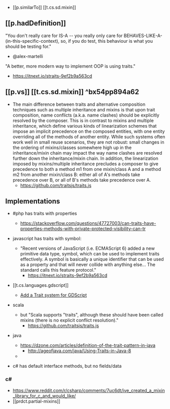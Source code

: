 
- [[p.similarTo]] [[t.cs.sd.mixin]]

## [[p.hadDefinition]]

"You don't really care for IS-A -- you really only care for BEHAVES-LIKE-A-(in-this-specific-context), so, if you do test, this behaviour is what you should be testing for."
  - @alex-martelli

"A better, more modern way to implement OOP is using traits."
  - https://itnext.io/straits-9ef2b9a563cd

## [[p.vs]] [[t.cs.sd.mixin]] ^bx54pp894a62

- The main difference between traits and alternative composition techniques such as multiple inheritance and mixins is that upon trait composition, name conflicts (a.k.a. name clashes) should be explicitly resolved by the composer. This is in contrast to mixins and multiple inheritance, which define various kinds of linearization schemes that impose an implicit precedence on the composed entities, with one entity overriding all of the methods of another entity. While such systems often work well in small reuse scenarios, they are not robust: small changes in the ordering of mixins/classes somewhere high up in the inheritance/mixin chain may impact the way name clashes are resolved further down the inheritance/mixin chain. In addition, the linearization imposed by mixins/multiple inheritance precludes a composer to give precedence to both a method m1 from one mixin/class A and a method m2 from another mixin/class B: either all of A's methods take precedence over B, or all of B's methods take precedence over A.
  - https://github.com/traitsjs/traits.js

## Implementations

- #php has traits with properties
  - https://stackoverflow.com/questions/47727003/can-traits-have-properties-methods-with-private-protected-visibility-can-tr
- javascript has traits with symbol:
  - "Recent versions of JavaScript (i.e. ECMAScript 6) added a new primitive data type, symbol, which can be used to implement traits effectively. A symbol is basically a unique identifier that can be used as a property and that will never collide with anything else... The standard calls this feature protocol."
    - https://itnext.io/straits-9ef2b9a563cd
- [[t.cs.languages.gdscript]]
  - [Add a Trait system for GDScript](https://github.com/godotengine/godot-proposals/issues/6416)
- scala 
  - but "Scala supports "traits", although these should have been called mixins (there is no explicit conflict resolution)." 
    - https://github.com/traitsjs/traits.js
- java
  - https://dzone.com/articles/definition-of-the-trait-pattern-in-java
    - http://ageofjava.com/java/Using-Traits-in-Java-8
  - 

- c# has default interface methods, but no fields/data

### c#

- https://www.reddit.com/r/csharp/comments/7uc6dt/ive_created_a_mixin_library_for_c_and_would_like/
- [[prdct.partial-mixins]]
